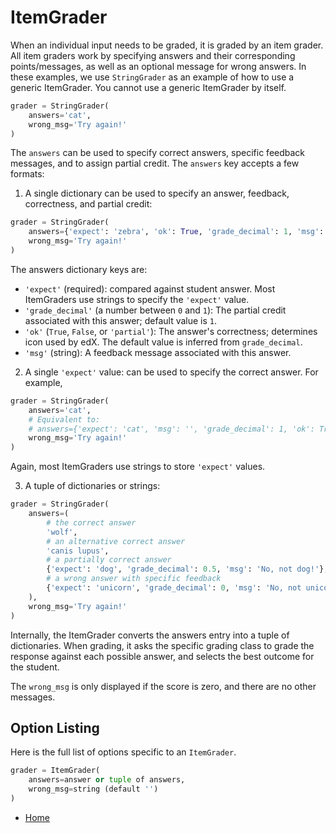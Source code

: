 # ItemGrader

When an individual input needs to be graded, it is graded by an item grader. All item graders work by specifying answers and their corresponding points/messages, as well as an optional message for wrong answers. In these examples, we use `StringGrader` as an example of how to use a generic ItemGrader. You cannot use a generic ItemGrader by itself.

```python
grader = StringGrader(
    answers='cat',
    wrong_msg='Try again!'
)
```

The `answers` can be used to specify correct answers, specific feedback messages, and to assign partial credit. The `answers` key accepts a few formats:

1. A single dictionary can be used to specify an answer, feedback, correctness, and partial credit:
```python
grader = StringGrader(
    answers={'expect': 'zebra', 'ok': True, 'grade_decimal': 1, 'msg': 'Yay!'},
    wrong_msg='Try again!'
)
```
  The answers dictionary keys are:
  - `'expect'` (required): compared against student answer. Most ItemGraders use strings to specify the `'expect'` value.
  - `'grade_decimal'` (a number between `0` and `1`): The partial credit associated with this answer; default value is `1`.
  - `'ok'` (`True`, `False`, or `'partial'`): The answer's correctness; determines icon used by edX. The default value is inferred from `grade_decimal`.
  - `'msg'` (string): A feedback message associated with this answer.

2. A single `'expect'` value: can be used to specify the correct answer. For example,
```python
grader = StringGrader(
    answers='cat',
    # Equivalent to:
    # answers={'expect': 'cat', 'msg': '', 'grade_decimal': 1, 'ok': True}
    wrong_msg='Try again!'
)
```
Again, most ItemGraders use strings to store `'expect'` values.

3. A tuple of dictionaries or strings:
```python
grader = StringGrader(
    answers=(
        # the correct answer
        'wolf',
        # an alternative correct answer
        'canis lupus',
        # a partially correct answer
        {'expect': 'dog', 'grade_decimal': 0.5, 'msg': 'No, not dog!'},
        # a wrong answer with specific feedback
        {'expect': 'unicorn', 'grade_decimal': 0, 'msg': 'No, not unicorn!'}
    ),
    wrong_msg='Try again!'
)
```

Internally, the ItemGrader converts the answers entry into a tuple of dictionaries. When grading, it asks the specific grading class to grade the response against each possible answer, and selects the best outcome for the student.

The `wrong_msg` is only displayed if the score is zero, and there are no other messages.


## Option Listing

Here is the full list of options specific to an `ItemGrader`.
```python
grader = ItemGrader(
    answers=answer or tuple of answers,
    wrong_msg=string (default '')
)
```


- [Home](README.md)
